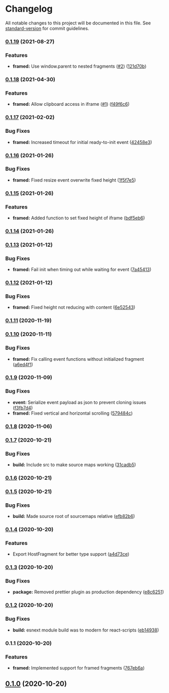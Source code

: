 # Changelog

All notable changes to this project will be documented in this file. See [standard-version](https://github.com/conventional-changelog/standard-version) for commit guidelines.

### [0.1.19](https://github.com/fragsalat/monteur/compare/v0.1.18...v0.1.19) (2021-08-27)


### Features

* **framed:** Use window.parent to nested fragments ([#2](https://github.com/fragsalat/monteur/issues/2)) ([121d70b](https://github.com/fragsalat/monteur/commit/121d70b77d85617e65161589c392039a9df71f0e))

### [0.1.18](https://github.com/fragsalat/monteur/compare/v0.1.17...v0.1.18) (2021-04-30)


### Features

* **framed:** Allow clipboard access in iframe ([#1](https://github.com/fragsalat/monteur/issues/1)) ([f49f6c6](https://github.com/fragsalat/monteur/commit/f49f6c6447ff6642ca6f6282be2f9714c75a4b8b))

### [0.1.17](https://github.com/fragsalat/monteur/compare/v0.1.16...v0.1.17) (2021-02-02)


### Bug Fixes

* **framed:** Increased timeout for initial ready-to-init event ([42458e3](https://github.com/fragsalat/monteur/commit/42458e3308b535227f17b3aa099639b024d6105f))

### [0.1.16](https://github.com/fragsalat/monteur/compare/v0.1.15...v0.1.16) (2021-01-26)


### Bug Fixes

* **framed:** Fixed resize event overwrite fixed height ([1f5f7e5](https://github.com/fragsalat/monteur/commit/1f5f7e5b88e5408b81725ef3b02800f7c4fbbe1f))

### [0.1.15](https://github.com/fragsalat/monteur/compare/v0.1.14...v0.1.15) (2021-01-26)


### Features

* **framed:** Added function to set fixed height of iframe ([bdf5eb6](https://github.com/fragsalat/monteur/commit/bdf5eb6f60835b5f412f9ba4fc8294a854c3a8af))

### [0.1.14](https://github.com/fragsalat/monteur/compare/v0.1.13...v0.1.14) (2021-01-26)

### [0.1.13](https://github.com/fragsalat/monteur/compare/v0.1.12...v0.1.13) (2021-01-12)


### Bug Fixes

* **framed:** Fail init when timing out while waiting for event ([7a45413](https://github.com/fragsalat/monteur/commit/7a4541360ef3a985761d9213b1578ec381e221aa))

### [0.1.12](https://github.com/fragsalat/monteur/compare/v0.1.11...v0.1.12) (2021-01-12)


### Bug Fixes

* **framed:** Fixed height not reducing with content ([6e52543](https://github.com/fragsalat/monteur/commit/6e525436ada7d914e14c0b660fcc6ccd8d1b9538))

### [0.1.11](https://github.com/fragsalat/monteur/compare/v0.1.10...v0.1.11) (2020-11-19)

### [0.1.10](https://github.com/fragsalat/monteur/compare/v0.1.9...v0.1.10) (2020-11-11)


### Bug Fixes

* **framed:** Fix calling event functions without initialized fragment ([a6ed4f1](https://github.com/fragsalat/monteur/commit/a6ed4f1df03f7da8e7d7e2e3293edb0dc5ec531d))

### [0.1.9](https://github.com/fragsalat/monteur/compare/v0.1.8...v0.1.9) (2020-11-09)


### Bug Fixes

* **event:** Serialize event payload as json to prevent cloning issues ([f3fb7d4](https://github.com/fragsalat/monteur/commit/f3fb7d418158ce6aad0e49475d5a8ade7a3d702b))
* **framed:** Fixed vertical and horizontal scrolling ([579484c](https://github.com/fragsalat/monteur/commit/579484cc790bd8ec587e7cab5c5dbc359dea3086))

### [0.1.8](https://github.com/fragsalat/monteur/compare/v0.1.7...v0.1.8) (2020-11-06)

### [0.1.7](https://github.com/fragsalat/monteur/compare/v0.1.6...v0.1.7) (2020-10-21)


### Bug Fixes

* **build:** Include src to make source maps working ([31cadb5](https://github.com/fragsalat/monteur/commit/31cadb5f7fdc805d5f2788dc6aef262140ab2ea6))

### [0.1.6](https://github.com/fragsalat/monteur/compare/v0.1.5...v0.1.6) (2020-10-21)

### [0.1.5](https://github.com/fragsalat/monteur/compare/v0.1.4...v0.1.5) (2020-10-21)


### Bug Fixes

* **build:** Made source root of sourcemaps relative ([efb82b6](https://github.com/fragsalat/monteur/commit/efb82b6f8b371b6d515e8ba76cf1c8c5bc84a4fc))

### [0.1.4](https://github.com/fragsalat/monteur/compare/v0.1.3...v0.1.4) (2020-10-20)


### Features

* Export HostFragment for better type support ([a4d73ce](https://github.com/fragsalat/monteur/commit/a4d73cec4f860f407a05307ecb263d18ac9515cc))

### [0.1.3](https://github.com/fragsalat/monteur/compare/v0.1.2...v0.1.3) (2020-10-20)


### Bug Fixes

* **package:** Removed prettier plugin as production dependency ([e8c6251](https://github.com/fragsalat/monteur/commit/e8c62511b9dea3be78afdfc2b17a266277debba6))

### [0.1.2](https://github.com/fragsalat/monteur/compare/v0.1.1...v0.1.2) (2020-10-20)


### Bug Fixes

* **build:** esnext module build was to modern for react-scripts ([eb14938](https://github.com/fragsalat/monteur/commit/eb14938e6562d120b8edd7e6455c3643939e8985))

### 0.1.1 (2020-10-20)


### Features

* **framed:** Implemented support for framed fragments ([767eb6a](https://github.com/fragsalat/monteur/commit/767eb6afc1c6b4c4eec318d3a773797ade052cef))

## [0.1.0](https://github.com/fragsalat/monteur/compare/v0.1.1...v0.1.0) (2020-10-20)
